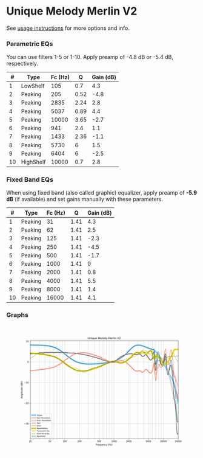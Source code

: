 # Unique Melody Merlin V2
See [usage instructions](https://github.com/jaakkopasanen/AutoEq#usage) for more options and info.

### Parametric EQs
You can use filters 1-5 or 1-10. Apply preamp of -4.8 dB or -5.4 dB, respectively.

|   # | Type      |   Fc (Hz) |    Q |   Gain (dB) |
|-----|-----------|-----------|------|-------------|
|   1 | LowShelf  |       105 | 0.7  |         4.3 |
|   2 | Peaking   |       205 | 0.52 |        -4.8 |
|   3 | Peaking   |      2835 | 2.24 |         2.8 |
|   4 | Peaking   |      5037 | 0.89 |         4.4 |
|   5 | Peaking   |     10000 | 3.65 |        -2.7 |
|   6 | Peaking   |       941 | 2.4  |         1.1 |
|   7 | Peaking   |      1433 | 2.36 |        -1.1 |
|   8 | Peaking   |      5730 | 6    |         1.5 |
|   9 | Peaking   |      6404 | 6    |        -2.5 |
|  10 | HighShelf |     10000 | 0.7  |         2.8 |

### Fixed Band EQs
When using fixed band (also called graphic) equalizer, apply preamp of **-5.9 dB** (if available) and set gains manually with these parameters.

|   # | Type    |   Fc (Hz) |    Q |   Gain (dB) |
|-----|---------|-----------|------|-------------|
|   1 | Peaking |        31 | 1.41 |         4.3 |
|   2 | Peaking |        62 | 1.41 |         2.5 |
|   3 | Peaking |       125 | 1.41 |        -2.3 |
|   4 | Peaking |       250 | 1.41 |        -4.5 |
|   5 | Peaking |       500 | 1.41 |        -1.7 |
|   6 | Peaking |      1000 | 1.41 |         0   |
|   7 | Peaking |      2000 | 1.41 |         0.8 |
|   8 | Peaking |      4000 | 1.41 |         5.5 |
|   9 | Peaking |      8000 | 1.41 |         1.4 |
|  10 | Peaking |     16000 | 1.41 |         4.1 |

### Graphs
![](./Unique%20Melody%20Merlin%20V2.png)
